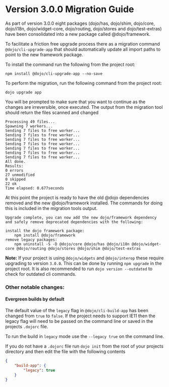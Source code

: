 # Version 3.0.0 Migration Guide

As part of version 3.0.0 eight packages (dojo/has, dojo/shim, dojo/core, dojo/i18n, dojo/widget-core, dojo/routing, dojo/stores and dojo/test-extras) have been consolidated into a new package called @dojo/framework.

To facilitate a friction free upgrade process there as a migration command `@dojo/cli-upgrade-app` that should automatically update all import paths to point to the new framework package.

To install the command run the following from the project root:

```
npm install @dojo/cli-upgrade-app --no-save
```

To perform the migration, run the following command from the project root:

```
dojo upgrade app
```

You will be prompted to make sure that you want to continue as the changes are irreversible, once executed. The output from the migration tool should return the files scanned and changed

```
Processing 49 files...
Spawning 7 workers...
Sending 7 files to free worker...
Sending 7 files to free worker...
Sending 7 files to free worker...
Sending 7 files to free worker...
Sending 7 files to free worker...
Sending 7 files to free worker...
Sending 7 files to free worker...
All done.
Results:
0 errors
27 unmodified
0 skipped
22 ok
Time elapsed: 0.677seconds
```

At this point the project is ready to have the old @dojo dependencies removed and the new @dojo/framework installed. The commands for doing this is included in the migration tools output.

```
Upgrade complete, you can now add the new dojo/framework dependency and safely remove deprecated dependencies with the following:

install the dojo framework package:
    npm install @dojo/framework
remove legacy packages:
    npm uninstall -S -D @dojo/core @dojo/has @dojo/i18n @dojo/widget-core @dojo/routing @dojo/stores @dojo/shim @dojo/test-extras
```

**Note:** If your project is using `@dojo/widgets` and `@dojo/interop` these require upgrading to version `3.0.0`. This can be done by running `npm upgrade` in the project root. It is also recommended to run `dojo version --outdated` to check for outdated cli commands.

### Other notable changes:

#### Evergreen builds by default

The default value of the `legacy` flag in `@dojo/cli-build-app` has been changed from `true` to `false`. If the project needs to support IE11 then the legacy flag will need to be passed on the command line or saved in the projects `.dojorc` file.

To run the build in `legacy` mode use the `--legacy true` on the command line.

If you do not have a `.dojorc` file run `dojo init` from the root of your projects directory and then edit the file with the following contents

```json
{
	"build-app": {
		"legacy": true
	}
}
```

